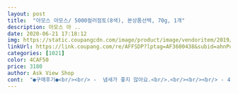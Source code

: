 ```yaml
---
layout: post 
title:  "아모스 아모스/ 5000컬러점토(8색), 본상품선택, 70g, 1개" 
description: 아모스 아 ..
date: 2020-06-21 17:18:12 
img: https://static.coupangcdn.com/image/product/image/vendoritem/2019/03/07/3000139867/bf94c591-862f-46e1-a057-2d41a66a84c8.jpg 
linkUrl: https://link.coupang.com/re/AFFSDP?lptag=AF3600438&subid=ahnPublicAsk&pageKey=1553099&itemId=198771&vendorItemId=3000139867&traceid=V0-113-11de69ecf593c4c0 
categories: [1021] 
color: 4CAF50 
price: 3180 
author: Ask View Shop 
cont:  "●구매후기●<br/><br/> -  냄새가 좋지 않아요.<br/>.<br/><br/><br/> - 4살 6살 딸램들 엄청 잘가지고 놀아요.<br/><br/><br/> - 8가지 색깔로 뚜껑마다 찍기 도구가 들어있고 가루가 생기거나 손에 묻지 않아요.<br/><br/><br/> - 뚜껑이 너무 빡빡하고 날카로워 뚜경 여닫을 때 조심해야해요.<br/><br/><br/> - 말랑 말랑하고 촉감 좋아요.<br/><br/><br/> - 색상 섞을 수 있으며 만들기할 때는 살짝 올려놓고 꼭꼭 눌러도 색이 섞이지 않고 분리가 잘 되서 좋네요.<br/><br/><br/> - 주성분만 밀가루라고 나오고 어떤 성분이 들어 있는지 확실치 않아 조금 찝찝하긴 해요.<br/>.<br/><br/><br/> -일주일정도 사용해본 결과 굳지 않고 재사용 가능해서 좋습니다.<br/><br/>31갤 아이 가지고 놀기 좋아요.<br/><br/>6살 아이는 아이스크림, 꽃,나무 등등 모양을 만들고 4살 딸래미는 주로 찍고 썰고 촉감놀이로 사용하네요ㅎㅎ<br/>8가지 색상에 8가지 모양찍기?가 들어있고 통 뚜껑에도 모양찍을 수 있게 되어있답니다!<br/>♡ 가격 : 3,130<br/>♡ 구매일 : 2019.<br/>9.<br/>1<br/>9 -20<br/>♡ 상품평 : 배송은 빨랐지만 포장상태가 안좋네요.<br/><br/>냄새는 특별히 나거나하지는 않아요.<br/><br/>다른색들은 괜찮은데 파란색은 유독 색이 묻어나네요.<br/> 손이 파랗게 되네요.<br/> <br/> -<br/> -<br/>다행이 안에 내용물에서 새어나온건 아니였고 내용물은 문제없어 그냥 사용합니다.<br/><br/>뚜껑은 혼자열기 힘들어해서 도와줬어요.<br/> ^^<br/>만들고 나서 통에 잘 넣어두면 마르지않고 계속 쓸수 있으니 좋네요.<br/><br/>만들때 서로 잘 붙지가 않으니 분리정리가 가능하네요.<br/> ㅋㅋ<br/>말랑한 클래이가 촉감도 좋고 잘 만져지고 모양변형도 쉽네요.<br/><br/>무튼 아이가 잘 가지고 노니 좋네요.<br/><br/>색감도 예쁘고 뚜껑에 있는 동물 모양에도 관심이 많네요.<br/><br/>아직은 작품을 만들거나 하지 않고 모양틀을 이용하기만하고 다시 색깔별로 통에 다시 넣어놓네요.<br/> 그래서 양이 줄지않고 계속 잘 쓰고 있어요.<br/> 하루에 한번이상은 꼭 가지고 놀이합니다.<br/><br/>예를들어 딸기 빨간부분이랑 꼭지 초록부분을 만들어 붙이면 딱 붙어있는게 아니고 접착력없이 자꾸 쉽게 떨어져요.<br/> 그래서 분리정리가 가능해요.<br/> ㅋㅋㅋ 장점이자 단점?!! ㅎㅎㅎㅎ<br/>요즘 계속 클레이에 보드게임에.<br/>.<br/> 집에서 놀만한것들 사주고있는데 요건 가격도 저렴하고 색도 여러가지 들어있어서 너무 좋네요ㅎㅎ 아쉬운건 뚜껑이 좀 뻑뻑한느낌?이고 배송이 다 뜯어져?왔어요ㅠ<br/>요즘 관심을 많이 보여서 구매했어요.<br/><br/>잘 산것 같아요.<br/> ^^<br/>잘쓰겠습니다.<br/> ^^<br/>제가 딸기나 포도같은 아이에게 친숙한것을 만들어주니 좋아하긴하던데 그것도 놀이가 끝나면 다시 분리해서 색깔별로 통에 잘 넣어두니 오래 쓰는것 같아요.<br/> ㅎㅎㅎ<br/>클래이통 하나하나마다 모양틀이 들어있어서 활용도도 높고 가지고 놀때 관심도를 높여주고 만드는 접근성을 쉽게 해 주네요.<br/><br/>포장박스에 물묻은 듯이 보였는데 기름냄새가 엄청 나네요.<br/> 아마도 다른택배가 터졌는데 그 밑에 있었던 것 같네요.<br/>.<br/>ㅠㅠ<br/>" 
---
```

